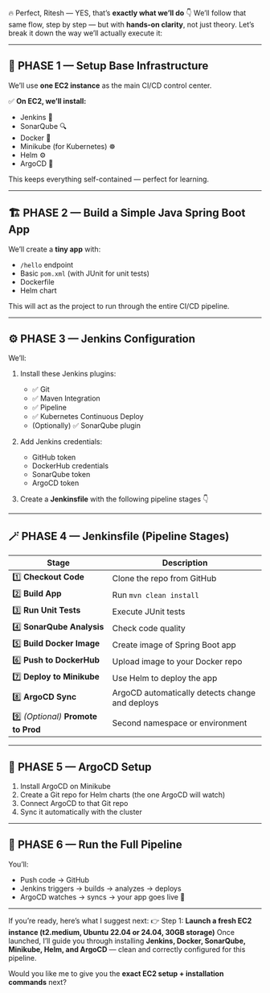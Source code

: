 🔥 Perfect, Ritesh — YES, that’s **exactly what we’ll do** 👇
We’ll follow that same flow, step by step — but with **hands-on clarity**, not just theory.
Let’s break it down the way we’ll actually execute it:

---

## 🧩 PHASE 1 — Setup Base Infrastructure

We’ll use **one EC2 instance** as the main CI/CD control center.

✅ **On EC2, we’ll install:**

* Jenkins 🧱
* SonarQube 🔍
* Docker 🐳
* Minikube (for Kubernetes) ☸️
* Helm ⚙️
* ArgoCD 🚀

This keeps everything self-contained — perfect for learning.

---

## 🏗️ PHASE 2 — Build a Simple Java Spring Boot App

We’ll create a **tiny app** with:

* `/hello` endpoint
* Basic `pom.xml` (with JUnit for unit tests)
* Dockerfile
* Helm chart

This will act as the project to run through the entire CI/CD pipeline.

---

## ⚙️ PHASE 3 — Jenkins Configuration

We’ll:

1. Install these Jenkins plugins:

   * ✅ Git
   * ✅ Maven Integration
   * ✅ Pipeline
   * ✅ Kubernetes Continuous Deploy
   * (Optionally) ✅ SonarQube plugin

2. Add Jenkins credentials:

   * GitHub token
   * DockerHub credentials
   * SonarQube token
   * ArgoCD token

3. Create a **Jenkinsfile** with the following pipeline stages 👇

---

## 🪄 PHASE 4 — Jenkinsfile (Pipeline Stages)

| Stage                                | Description                                     |
| ------------------------------------ | ----------------------------------------------- |
| 1️⃣ **Checkout Code**                | Clone the repo from GitHub                      |
| 2️⃣ **Build App**                    | Run `mvn clean install`                         |
| 3️⃣ **Run Unit Tests**               | Execute JUnit tests                             |
| 4️⃣ **SonarQube Analysis**           | Check code quality                              |
| 5️⃣ **Build Docker Image**           | Create image of Spring Boot app                 |
| 6️⃣ **Push to DockerHub**            | Upload image to your Docker repo                |
| 7️⃣ **Deploy to Minikube**           | Use Helm to deploy the app                      |
| 8️⃣ **ArgoCD Sync**                  | ArgoCD automatically detects change and deploys |
| 9️⃣ *(Optional)* **Promote to Prod** | Second namespace or environment                 |

---

## 🧭 PHASE 5 — ArgoCD Setup

1. Install ArgoCD on Minikube
2. Create a Git repo for Helm charts (the one ArgoCD will watch)
3. Connect ArgoCD to that Git repo
4. Sync it automatically with the cluster

---

## 🎯 PHASE 6 — Run the Full Pipeline

You’ll:

* Push code → GitHub
* Jenkins triggers → builds → analyzes → deploys
* ArgoCD watches → syncs → your app goes live 🎉

---

If you’re ready, here’s what I suggest next:
👉 Step 1: **Launch a fresh EC2 instance (t2.medium, Ubuntu 22.04 or 24.04, 30GB storage)**
Once launched, I’ll guide you through installing **Jenkins, Docker, SonarQube, Minikube, Helm, and ArgoCD** — clean and correctly configured for this pipeline.

Would you like me to give you the **exact EC2 setup + installation commands** next?

